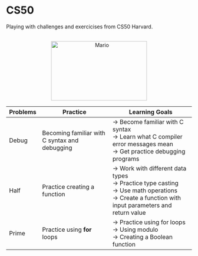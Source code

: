 # CS50
Playing with challenges and exercicises from CS50 Harvard.

<div align="center"><br><img align="center" alt="Mario" height="161" width="260.5" src="https://gifdb.com/images/high/nintendo-super-mario-bros-different-forms-japg0ynxgi9slxx9.webp"><br><div>


| Problems      | Practice                                      |Learning Goals |
| ------------- | -------------                                 | ------------- |
| Debug         | Becoming familiar with C syntax and debugging |→ Become familiar with C syntax <br>→ Learn what C compiler error messages mean <br>→ Get practice debugging  programs|                       
| Half          | Practice creating a function         |→ Work with different data types <br>→ Practice type casting <br>→ Use math operations <br>→ Create a function with input parameters and return value| 
| Prime         | Practice using <b>for</b> loops               |→ Practice using for loops <br>→ Using modulo <br>→ Creating a Boolean function  | 